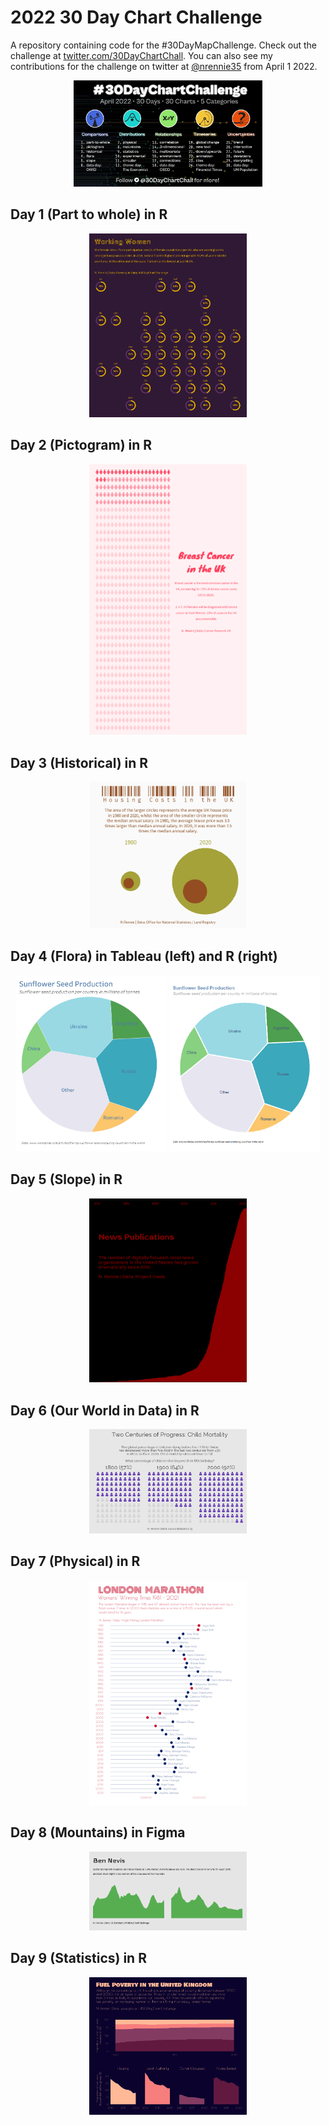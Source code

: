 # 2022 30 Day Chart Challenge

A repository containing code for the #30DayMapChallenge. Check out the challenge at [twitter.com/30DayChartChall](https://twitter.com/30DayChartChall?ref_src=twsrc%5Egoogle%7Ctwcamp%5Eserp%7Ctwgr%5Eauthor). You can also see my contributions for the challenge on twitter at [@nrennie35](https://twitter.com/nrennie35) from April 1 2022.

<p align="center">
<img src="prompts.jpg?raw=true" width="60%">
</p>

## Day 1 (Part to whole) in R
<p align="center">
<img src="viz/day_01.jpg?raw=true" width="50%">
</p>

## Day 2 (Pictogram) in R
<p align="center">
<img src="viz/day_02.jpg?raw=true" width="50%">
</p>

## Day 3 (Historical) in R
<p align="center">
<img src="viz/day_03.jpg?raw=true" width="50%">
</p>

## Day 4 (Flora) in Tableau (left) and R (right)
<p align="center">
<img src="viz/day_04.png?raw=true" width="48%">
<img src="viz/day_04_R.png?raw=true" width="48%">
</p> 

## Day 5 (Slope) in R
<p align="center">
<img src="viz/day_05.png?raw=true" width="50%">
</p>

## Day 6 (Our World in Data) in R
<p align="center">
<img src="viz/day_06.jpg?raw=true" width="50%">
</p>

## Day 7 (Physical) in R
<p align="center">
<img src="viz/day_07.jpg?raw=true" width="50%">
</p>

## Day 8 (Mountains) in Figma
<p align="center">
<img src="viz/day_08.png?raw=true" width="50%">
</p>

## Day 9 (Statistics) in R
<p align="center">
<img src="viz/day_09.png?raw=true" width="50%">
</p>
